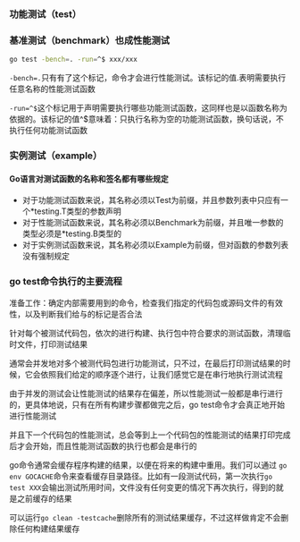 ### 功能测试（test）
### 基准测试（benchmark）也成性能测试
```sh
go test -bench=. -run=^$ xxx/xxx
```
`-bench=.`只有有了这个标记，命令才会进行性能测试。该标记的值.表明需要执行任意名称的性能测试函数

`-run=^$`这个标记用于声明需要执行哪些功能测试函数，这同样也是以函数名称为依据的。该标记的值^$意味着：只执行名称为空的功能测试函数，换句话说，不执行任何功能测试函数
### 实例测试（example）

#### Go语言对测试函数的名称和签名都有哪些规定
- 对于功能测试函数来说，其名称必须以Test为前缀，并且参数列表中只应有一个*testing.T类型的参数声明
- 对于性能测试函数来说，其名称必须以Benchmark为前缀，并且唯一参数的类型必须是*testing.B类型的
- 对于实例测试函数来说，其名称必须以Example为前缀，但对函数的参数列表没有强制规定

### go test命令执行的主要流程
准备工作：确定内部需要用到的命令，检查我们指定的代码包或源码文件的有效性，以及判断我们给与的标记是否合法

针对每个被测试代码包，依次的进行构建、执行包中符合要求的测试函数，清理临时文件，打印测试结果

通常会并发地对多个被测代码包进行功能测试，只不过，在最后打印测试结果的时候，它会依照我们给定的顺序逐个进行，让我们感觉它是在串行地执行测试流程

由于并发的测试会让性能测试的结果存在偏差，所以性能测试一般都是串行进行的，更具体地说，只有在所有构建步骤都做完之后，go test命令才会真正地开始进行性能测试

并且下一个代码包的性能测试，总会等到上一个代码包的性能测试的结果打印完成后才会开始，而且性能测试函数的执行也都会是串行的


go命令通常会缓存程序构建的结果，以便在将来的构建中重用。我们可以通过 `go env GOCACHE`命令来查看缓存目录路径。比如有一段测试代码，第一次执行`go test XXX`会输出测试所用时间，文件没有任何变更的情况下再次执行，得到的就是之前缓存的结果

可以运行`go clean -testcache`删除所有的测试结果缓存，不过这样做肯定不会删除任何构建结果缓存